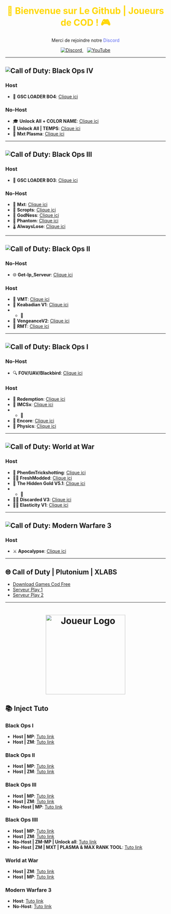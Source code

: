 <h1 align="center" style="color:#FFD700;">
  🚀 Bienvenue sur Le Github | Joueurs de COD ! 🎮
</h1>

<p align="center">
  Merci de rejoindre notre <span style="color:#5865F2;">Discord</span>
</p>

<p align="center">
  <a href="https://discord.gg/cod-fr">
    <img src="https://dcbadge.limes.pink/api/server/https://discord.gg/cod-fr" alt="Discord">
  </a>&nbsp;&nbsp;
  <a href="https://www.youtube.com/channel/UCemI3wc64mr-lCyVysZZ0Eg">
    <img src="https://img.shields.io/badge/YouTube-FF0000?style=for-the-badge&logo=youtube&logoColor=white" alt="YouTube">
  </a>
</p>

---

## ![Call of Duty: Black Ops IV](https://img.shields.io/badge/Black_Ops%204-44D62D?style=for-the-badge&logo=razer&logoColor=252525)

### Host
- 🌟 **GSC LOADER BO4**: [Clique ici](http://joueursdecodfr.mygamesonline.org/leak/Gsc%20.Loader%20BO4.rar)

### No-Host
- 🎓 **Unlock All + COLOR NAME**: [Clique ici](http://joueursdecodfr.mygamesonline.org/leak/Color+Unlock.dll)
- 🌈 **Unlock All | TEMPS**: [Clique ici](https://mega.nz/file/UasjBQJZ#3MT20fpnCZh3D73zBIh6yIX2yNT6Bh3SydtkG62DZMY)
- 💎 **Mxt Plasma**: [Clique ici](https://www.mediafire.com/file/2wbkjexl6csztp7/MXT_BO4_1.0.1.dll/file)

---

## ![Call of Duty: Black Ops Ⅲ](https://img.shields.io/badge/Black_Ops_3-E50914?style=for-the-badge&logo=netflix&logoColor=white)

### Host
- 🌠 **GSC LOADER BO3**: [Clique ici](https://www.mediafire.com/file/cgy6n21tlyy7bfm/GSC+injector.zip/file)

### No-Host
- 🧩 **Mxt**: [Clique ici](https://www.mediafire.com/file/zq2w719xpfjpk05/MXT+1.1.2.zip/file)
- 🎯 **Scropts**: [Clique ici](https://mega.nz/file/oaUmDRLb#lLC9fxgjiFBL09wjCOBr7B13OaoKrwLXXo3GzEr5UuU)
- 🦄 **GodNess**: [Clique ici](https://pastebin.com/iUVPmvRx)
- 👻 **Phantom**: [Clique ici](https://mega.nz/file/tWVkhRia#JehoVcYGJkFXhKOSiu0pSQTLBUaB3wIHuWPIwbzhP7I)
- 🌡️ **AlwaysLose**: [Clique ici](https://discord.gg/cod-fr)

---

## ![Call of Duty: Black Ops Ⅱ](https://img.shields.io/badge/Black_Ops_2-0000CC?style=for-the-badge&logo=audacity&logoColor=white)

### No-Host
- 🌐 **Get-Ip_Serveur**: [Clique ici](http://joueursdecodfr.mygamesonline.org/leak/PLUTONIUM%20SERVER%20GET%20IP%20(BY%20EFK)%20V2_[unknowncheats.me]_.zip)

### Host
- 🦇 **VMT**: [Clique ici](https://www.mediafire.com/file/46f0gswvus88jpu/vmt_mod_menu-compiled.gsc/file)
- 🦸 **Keabadian V1**: [Clique ici](https://www.mediafire.com/file/tuk22bp83ozkevw/Keabadian_v2.0.zip/file)
- - 🧟
- 🧟 **VengeanceV2**: [Clique ici](https://drive.proton.me/urls/YKPKX26Z0G#rPnuRnlAe6wj)
- 🧠 **RMT**: [Clique ici](https://www.mediafire.com/file/ow37neconkyelr1/rmt_zombies_menu_v2.6_mod_menu-compiled.gsc/file)

---

## ![Call of Duty: Black Ops Ⅰ](https://img.shields.io/badge/Black_Ops_1-111927?style=for-the-badge&logo=Hack%20The%20Box&logoColor=9FEF00)

### No-Host
- 🔍 **FOV/UAV/Blackbird**: [Clique ici](http://joueursdecodfr.mygamesonline.org/leak/bo1%20tool_[unknowncheats.me]_.zip)

### Host
- 🦹 **Redemption**: [Clique ici](https://github.com/roachnacs/redemption-bo1-gsc/releases/tag/v2.1)
- 🧙 **IMCSx**: [Clique ici](http://joueursdecodfr.mygamesonline.org/leak/mp_iMCSxs_Mod_Menu.rar)
- - 🧟
- 🧛 **Encore**: [Clique ici](https://www.mediafire.com/file/z2l7dtufsyg2ejv/EncoreV8+Zombies.rar/file)
- 🧜 **Physics**: [Clique ici](https://mega.nz/file/vdsAnQgA#LcQE-KsRFHbCYZQWwXzthG8N3cZNijYyYZRdLDQKLPo)

---

## ![Call of Duty: World at War](https://img.shields.io/badge/World_at%20_War-FCC624?style=for-the-badge&logo=linux&logoColor=black)

### Host
- 🎃 **Phen6mTrickshotting**: [Clique ici](https://www.mediafire.com/file/nxo4d0h11nzph1l/phen6m_World_at_War_v4_%2528PC%2529.rar/file)
- 🏴‍☠️ **FreshModded**: [Clique ici](https://www.mediafire.com/file/qpokcmor7ozmf0i/Fresh+Modders+-+T4+Mod+Menu.7z/file)
- 🌹 **The Hidden Gold V5.1**: [Clique ici](https://drive.google.com/file/d/1nHvUu-q_v77trTqBmix6vDVNyZx9oFGc/view?usp=drive_link)
- - 🧟 
- 🧟‍♂️ **Discarded V3**: [Clique ici](https://www.mediafire.com/file/9nd4586xx0fhehv/Discarded+V3+-+T4+Mod+Menu.7z/file)
- 🐱‍👤 **Elasticity V1**: [Clique ici](https://mega.nz/file/TZwHXKyY#2Lb6WYIjiBCDKvvUjRBVPPNIxXv35KJogWM3BzAuyS0)
---

## ![Call of Duty: Modern Warfare 3](https://img.shields.io/badge/M_W_3-60a5fa?style=for-the-badge&logo=biome&logoColor=white)

### Host
- ⚔️ **Apocalypse**: [Clique ici](https://www.mediafire.com/file/fecf58y7561pzpr/Apocalypse+MW3+Menu.rar/file)

---

## 🌐 Call of Duty | Plutonium | XLABS
- [Download Games Cod Free](http://cod-fr.mygamesonline.org/jeux/index.html)
- [Serveur Play 1](https://getserve.rs/)
- [Serveur Play 2](http://api.raidmax.org:5000/servers)

---

<h1 align="center">
  <img src="https://media.discordapp.net/attachments/1184104514974928968/1246897145400000653/3dgifmaker34116.gif?ex=665e0ef5&is=665cbd75&hm=88908bd28bf269ad33a161d6954e1e0bc2ca48a3ea95e49c5e12873f08420da5&=&width=375&height=375" alt="Joueur Logo" width="250" height="250"><br>
</h1>

## 📚 Inject Tuto

### Black Ops I
- **Host | MP**: [Tuto link](https://www.youtube.com/watch?v=4lusHG_ZSKo&t=2s)
- **Host | ZM**: [Tuto link](https://www.youtube.com/watch?v=HVbjRatiF1Y&t=1s)

### Black Ops II
- **Host | MP**: [Tuto link](https://www.youtube.com/watch?v=m9l4jLehu-Y)
- **Host | ZM**: [Tuto link](https://youtu.be/l6f-O4Z4JKg?si=0NTuaIXebNPjFFCU)

### Black Ops III
- **Host | MP**: [Tuto link](https://youtu.be/B3_8KMSgzdo?si=aZ8SIonFB7lR2Osn)
- **Host | ZM**: [Tuto link](https://www.youtube.com/watch?v=q-zIaf80XRg)
- **No-Host | MP**: [Tuto link](https://www.youtube.com/watch?v=ijmKxoNPjyU)

### Black Ops IIII
- **Host | MP**: [Tuto link](https://www.youtube.com/watch?v=rHzwIVTcK6k)
- **Host | ZM**: [Tuto link](https://www.youtube.com/watch?v=C8L3HCaan1c)
- **No-Host | ZM-MP | Unlock all**: [Tuto link](https://youtu.be/ih_qaCF1lF0?si=6oJb7Nx_eP4hvLh2)
- **No-Host | ZM | MXT | PLASMA & MAX RANK TOOL**: [Tuto link](https://youtu.be/D0ybW_gimK0?si=bBe1h8ye-IJUetkq)

### World at War
- **Host | ZM**: [Tuto link](https://www.youtube.com/watch?v=7yL5LN2uR6c)
- **Host | MP**: [Tuto link]()

### Modern Warfare 3
- **Host**: [Tuto link](https://www.youtube.com/watch?v=CBGFgtzuFIA)
- **No-Host**: [Tuto link](https://www.youtube.com/watch?v=80IjsTfnvYI)
